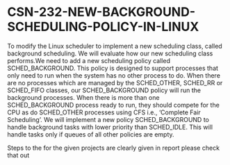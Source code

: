 # CSN-232-NEW-BACKGROUND-SCHEDULING-POLICY-IN-LINUX
To modify the Linux scheduler to implement a new scheduling class, called background scheduling. We will evaluate how our new scheduling class performs.We need to add a new scheduling policy called SCHED_BACKGROUND. This policy is designed to support processes that only need to run when the system has no other process to do.
When there are no processes which are managed by the SCHED_OTHER, SCHED_RR or SCHED_FIFO classes, our SCHED_BACKGROUND policy will run the background processes.
 When there is more than one SCHED_BACKGROUND process ready to run, they should compete for the CPU as do SCHED_OTHER processes using CFS i.e., ‘Complete Fair Scheduling’.
 We will implement a new policy SCHED_BACKGROUND to handle background tasks with lower priority than SCHED_IDLE. This will handle tasks only if queues of all other policies are empty.

Steps to the for the given projects are clearly given in report please check that out
